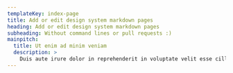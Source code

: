 ```yaml
---
templateKey: index-page
title: Add or edit design system markdown pages
heading: Add or edit design system markdown pages
subheading: Without command lines or pull requests :)
mainpitch:
  title: Ut enim ad minim veniam
  description: >
    Duis aute irure dolor in reprehenderit in voluptate velit esse cillum dolore eu fugiat nulla [Go](/admin/#/collections/mdx-docs/entries)
---
```

